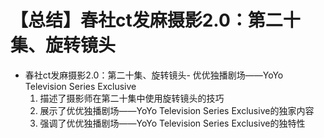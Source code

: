 # 【总结】春社ct发麻摄影2.0：第二十集、旋转镜头

-   春社ct发麻摄影2.0：第二十集、旋转镜头- 优优独播剧场——YoYo Television Series Exclusive
    1.  描述了摄影师在第二十集中使用旋转镜头的技巧
    2.  展示了优优独播剧场——YoYo Television Series Exclusive的独家内容
    3.  强调了优优独播剧场——YoYo Television Series Exclusive的独特性